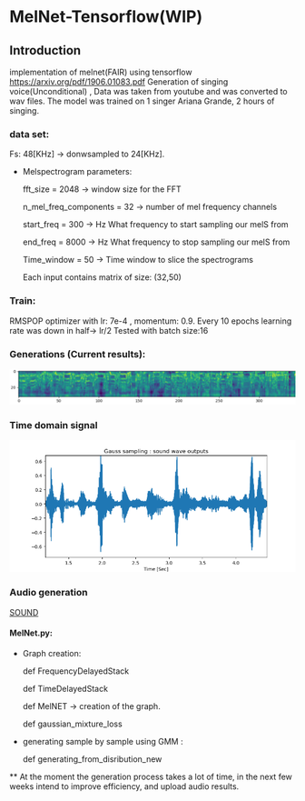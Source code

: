 # MelNet-Tensorflow(WIP)
## Introduction
implementation of melnet(FAIR) using tensorflow https://arxiv.org/pdf/1906.01083.pdf
Generation of singing voice(Unconditional) , Data was taken from youtube and was converted to wav files.
The model was trained on 1 singer Ariana Grande, 2 hours of singing.

### data set:
Fs: 48[KHz] -> donwsampled to 24[KHz].
- Melspectrogram parameters: 

   fft_size = 2048  -> window size for the FFT

   n_mel_freq_components = 32  -> number of mel frequency channels

   start_freq = 300  -> Hz What frequency to start sampling our melS from

   end_freq = 8000  -> Hz  What frequency to stop sampling our melS from

   Time_window = 50  -> Time window to slice the spectrograms

   Each input contains matrix of size: (32,50)


### Train:
RMSPOP optimizer with lr: 7e-4 , momentum: 0.9.
Every 10 epochs learning rate was down in half-> lr/2
Tested with batch size:16
### Generations (Current results):
![](./images/generations.PNG)
### Time domain signal
![](./images/TimeSignal.png)
### Audio generation
[SOUND](/no_filt2222_08_57.wav	)


#### MelNet.py:
- Graph creation:

   def FrequencyDelayedStack 

   def TimeDelayedStack

   def MelNET -> creation of the graph.

   def gaussian_mixture_loss 

- generating sample by sample using GMM :

   def generating_from_disribution_new


** At the moment the generation process takes a lot of time, in the next few weeks intend to improve efficiency, and upload audio 
results.


